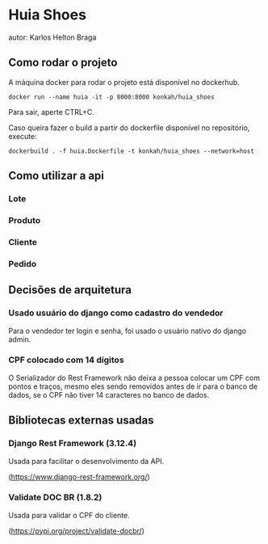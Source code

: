 # Huia Shoes

autor: Karlos Helton Braga

## Como rodar o projeto

A máquina docker para rodar o projeto está disponível no dockerhub.

```
docker run --name huia -it -p 8000:8000 konkah/huia_shoes
```

Para sair, aperte CTRL+C.

Caso queira fazer o build a partir do dockerfile disponível no repositório, execute:

```
dockerbuild . -f huia.Dockerfile -t konkah/huia_shoes --network=host
```

## Como utilizar a api

### Lote

### Produto

### Cliente

### Pedido

## Decisões de arquitetura

### Usado usuário do django como cadastro do vendedor

Para o vendedor ter login e senha, foi usado o usuário nativo do django admin.

### CPF colocado com 14 dígitos

O Serializador do Rest Framework não deixa a pessoa colocar um CPF com pontos e traços,
mesmo eles sendo removidos antes de ir para o banco de dados, se o CPF não tiver
14 caracteres no banco de dados.

## Bibliotecas externas usadas

### Django Rest Framework (3.12.4)

Usada para facilitar o desenvolvimento da API.

(https://www.django-rest-framework.org/)

### Validate DOC BR (1.8.2)

Usada para validar o CPF do cliente.

(https://pypi.org/project/validate-docbr/)